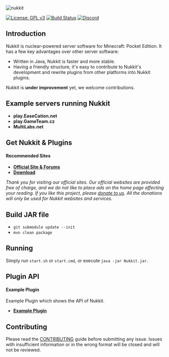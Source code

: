 ![nukkit](https://github.com/Nukkit/Nukkit/blob/master/images/banner.png)

[![License: GPL v3](https://img.shields.io/badge/License-GPL%20v3-blue.svg)](LICENSE)
[![Build Status](https://ci.potestas.xyz/job/NukkitX/job/master/badge/icon)](https://ci.potestas.xyz/job/NukkitX/job/master/)
[![Discord](https://img.shields.io/discord/393465748535640064.svg)](https://discord.gg/5PzMkyK)

Introduction
-------------

Nukkit is nuclear-powered server software for Minecraft: Pocket Edition.
It has a few key advantages over other server software:

* Written in Java, Nukkit is faster and more stable.
* Having a friendly structure, it's easy to contribute to Nukkit's development and rewrite plugins from other platforms into Nukkit plugins.

Nukkit is **under improvement** yet, we welcome contributions.

Example servers running Nukkit
--------------------
- **play.EaseCation.net**
- **play.GameTeam.cz**
- **MultiLabs.net**

Get Nukkit & Plugins
--------------------

#### Recommended Sites

* __[Official Site & Forums](https://potestas.xyz)__
* __[Download](https://ci.potestas.xyz/job/NukkitX/job/master)__

*Thank you for visiting our official sites. Our official websites are provided free of charge, and we do not like to place ads on the home page affecting your reading. If you like this project, please [donate to us](#). All the donations will only be used for Nukkit websites and services.*

Build JAR file
-------------
- `git submodule update --init`
- `mvn clean package`

Running
-------------
Simply run `start.sh` or `start.cmd`, or execute `java -jar Nukkit.jar`.

Plugin API
-------------
#### **Example Plugin**
Example Plugin which shows the API of Nukkit.

* __[Example Plugin](http://github.com/Nukkit/ExamplePlugin)__

Contributing
------------
Please read the [CONTRIBUTING](.github/CONTRIBUTING.md) guide before submitting any issue. Issues with insufficient information or in the wrong format will be closed and will not be reviewed.
